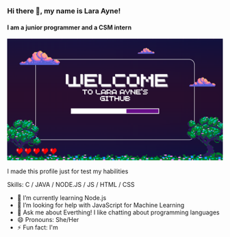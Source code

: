 ### Hi there 👋, my name is Lara Ayne!
#### I am a junior programmer and a CSM intern
![I am a junior programmer and a CSM intern](https://github.com/techlaradev/qa/blob/main/Black%20and%20Blue%20Professional%20Technology%20Business%20Project%20Presentation.png?raw=true)

I made this profile just for test my habilities

Skills: C / JAVA / NODE.JS / JS / HTML / CSS

- 🌱 I’m currently learning Node.js 
- 🤔 I’m looking for help with JavaScript for Machine Learning 
- 💬 Ask me about Everthing! I like chatting about programming languages 
- 😄 Pronouns: She/Her 
- ⚡ Fun fact: I'm  





